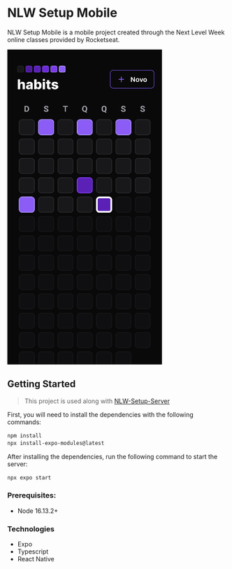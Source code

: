 # NLW Setup Mobile

NLW Setup Mobile is a mobile project created through the Next Level Week online classes provided by Rocketseat.

![preview](./src/assets/habits-screen.png)

## Getting Started

> This project is used along with [NLW-Setup-Server](https://github.com/mauriciocr22/nlw-setup-server)

First, you will need to install the dependencies with the following commands:

```sh
npm install
npx install-expo-modules@latest
```

After installing the dependencies, run the following command to start the server:

```sh
npx expo start
```

### Prerequisites:

- Node 16.13.2+

### Technologies

- Expo
- Typescript
- React Native
